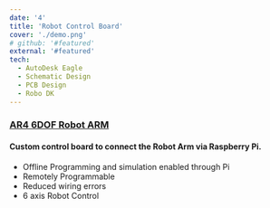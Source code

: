 ```yaml
---
date: '4'
title: 'Robot Control Board'
cover: './demo.png'
# github: '#featured'
external: '#featured'
tech:
  - AutoDesk Eagle
  - Schematic Design
  - PCB Design
  - Robo DK
---
```


### [AR4 6DOF Robot ARM](https://www.anninrobotics.com/home)
#### Custom control board to connect the Robot Arm via Raspberry Pi.
- Offline Programming and simulation enabled through Pi
- Remotely Programmable
- Reduced wiring errors 
- 6 axis Robot Control